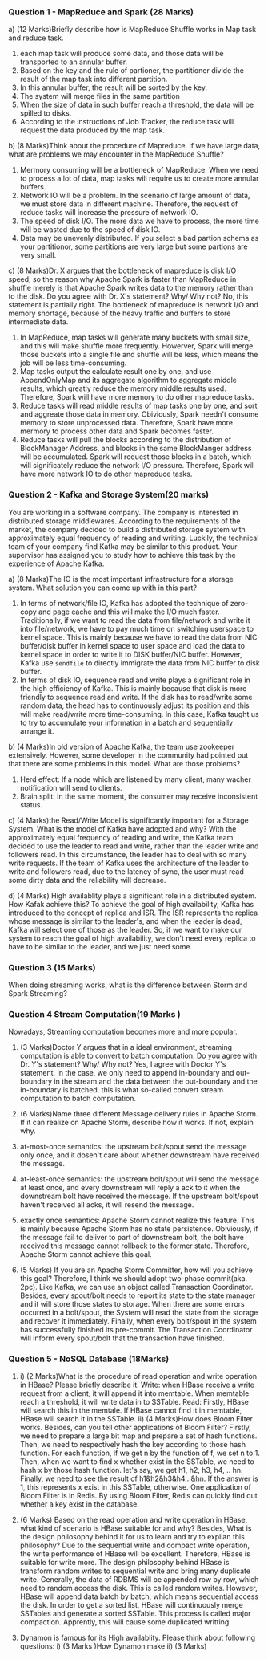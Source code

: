 

### Question 1 - MapReduce and Spark (28 Marks)

a) (12 Marks)Briefly describe how is MapReduce Shuffle works in Map task and reduce task.
1. each map task will produce some data, and those data will be transported to an annular buffer. 
2. Based on the key and the rule of partioner, the partitioner divide the result of the map task into different partition.
3. In this annular buffer, the result will be sorted by the key.
4. The system will merge files in the same partition
5. When the size of data in such buffer reach a threshold, the data will be spilled to disks.
6. According to the instructions of Job Tracker, the reduce task will request the data produced by the map task. 

b) (8 Marks)Think about the procedure of Mapreduce. If we have large data, what are problems we may encounter in the MapReduce Shuffle?
1. Mermory consuming will be a bottleneck of MapReduce. When we need to process a lot of data, map tasks will require us to create more annular buffers.
2. Network IO will be a problem. In the scenario of large amount of data, we must store data in different machine. Therefore, the request of reduce tasks will increase the pressure of network IO.
3. The speed of disk I/O. The more data we have to process, the more time will be wasted due to the speed of disk IO.
4. Data may be unevenly distributed. If you select a bad partion schema as your partitionor, some partitions are very large but some partions are very small.

c) (8 Marks)Dr. X argues that the bottleneck of mapreduce is disk I/O speed, so the reason why Apache Spark is faster than MapReduce in shuffle merely is that Apache Spark writes data to the memory rather than to the disk. Do you agree with Dr. X's statement? Why/ Why not?
No, this statement is partially right. The bottleneck of mapreduce is network I/O and memory shortage, because of the heavy traffic and buffers to store intermediate data. 
1. In MapReduce, map tasks will generate many buckets with small size, and this will make shuffle  more frequently. Howerver, Spark will merge those buckets into a single file and shuffle will be less, which means the job will be less time-consuming. 
2. Map tasks output the calculate result one by one, and use AppendOnlyMap and its aggregate algorithm to aggregate middle results, which greatly reduce the memory middle results used. Therefore, Spark will have more memory to do other mapreduce tasks. 
3. Reduce tasks will read middle results of map tasks one by one, and sort and aggreate those data in memory. Obiviously, Spark needn't consume memory to store unprocessed data. Therefore, Spark have more mermory to process other data and Spark becomes faster. 
4. Reduce tasks will pull the blocks according to the distribution of BlockManager Address, and blocks in the same BlockManger address will be accumulated. Spark will request those blocks in a batch, which will significately reduce the network I/O pressure. Therefore, Spark will have more network IO to do other mapreduce tasks. 

### Question 2 - Kafka and Storage System(20 marks)

You are working in a software company. The company is interested in distributed storage middlewares. According to the requirements of the market, the company decided to build a distributed storage system with approximately equal frequency of reading and writing. Luckily, the technical team of your company find Kafka may be similar to this product. Your supervisor has assigned you to study how to achieve this task by the experience of Apache Kafka. 

a) (8 Marks)The IO is the most important infrastructure for a storage system. What solution you can come up with in this part?
1. In terms of network/file IO, Kafka has adopted the technique of zero-copy and page cache and this will make the I/O much faster. Traditionally, if we want to read the data from file/network and write it into file/network, we have to pay much time on switching userspace to kernel space. This is mainly because we have to read the data from NIC buffer/disk buffer in kernel space to user space and load the data to kernel space in order to write it to DISK buffer/NIC buffer. However, Kafka use `sendfile` to directly immigrate the data from NIC buffer to disk buffer.
2. In terms of disk IO, sequence read and write plays a significant role in the high efficiency of Kafka. This is mainly because that disk is more friendly to sequence read and write. If the disk has to read/write some random data, the head has to continuously adjust its position and this will make read/write more time-consuming. In this case, Kafka taught us to try to accumulate your information in a batch and sequentially arrange it.

b) (4 Marks)In old version of Apache Kafka, the team use zookeeper extensively. However, some developer in the community had pointed out that there are some problems in this model. What are those problems? 
1. Herd effect: If a node which are listened by many client, many wacher notification will send to clients.
2. Brain split: In the same moment, the consumer may receive inconsistent status.

c) (4 Marks)the Read/Write Model is significantly important for a Storage System. What is the model of Kafka have adopted and why?
With the approximately equal frequency of reading and write, the Kafka team decided to use the leader to read and write, rather than the leader write and followers read. In this circumstance, the leader has to deal with so many write requests. If the team of Kafka uses the architecture of the leader to write and followers read, due to the latency of sync, the user must read some dirty data and the reliability will decrease. 

d) (4 Marks) High availablity plays a significant role in a distributed system. How Kafak achieve this? 
To achieve the goal of high availability, Kafka has introduced to the concept of replica and ISR. The ISR represents the replica whose message is similar to the leader's, and when the leader is dead, Kafka will select one of those as the leader. So, if we want to make our system to reach the goal of high availability, we don't need every replica to have to be similar to the leader, and we just need some.

### Question 3 (15 Marks)

When doing streaming works, what is the difference between Storm and Spark Streaming?



### Question 4 Stream Computation(19 Marks )

Nowadays, Streaming computation becomes more and more popular. 
1. (3 Marks)Doctor Y argues that in a ideal environment, streaming computation is able to convert to batch computation. Do you agree with Dr. Y's statement? Why/ Why not?
Yes, I agree with Doctor Y's statement. In the case, we only need to append in-boundary and out-boundary in the stream and the data between the out-boundary and the in-boundary is batched. this is what so-called convert stream computation to batch computation.

2. (6 Marks)Name three different Message delivery rules in Apache Storm. If it can realize on Apache Storm, describe how it works. If not, explain why. 
1. at-most-once semantics: the upstream bolt/spout send the message only once, and it dosen't care about whether downstream have received the message. 
2. at-least-once semantics: the upstream bolt/spout will send the message at least once, and every downstream will reply a ack to it when the downstream bolt have received the message. If the upstream bolt/spout haven't received all acks, it will resend the message.
3. exactly once semantics:
Apache Storm cannot realize this feature. This is mainly because Apache Storm has no state persistence. Obiviously, if the message fail to deliver to part of downstream bolt, the bolt have received this message cannot rollback to the former state. Therefore, Apache Storm cannot achieve this goal.

3. (5 Marks) If you are an Apache Storm Committer, how will you achieve this goal?
Therefore, I think we should adopt two-phase commit(aka. 2pc). Like Kafka, we can use an object called Transaction Coordinator. Besides, every spout/bolt needs to report its state to the state manager and it will store those states to storage. When there are some errors occurred in a bolt/spout, the System will read the state from the storage and recover it immediately. Finally, when every bolt/spout in the system has successfully finished its pre-commit. The Transaction Coordinator will inform every spout/bolt that the transaction have finished. 


### Question 5 - NoSQL Database (18Marks)

1. i) (2 Marks)What is the procedure of read operation and write operation in HBase? Please briefly describe it. 
Write: 
when HBase receive a write request from a client, it will append it into memtable. When memtable reach a threshold, it will write data in to SSTable.
Read:
Firstly, HBase will search this in the memtale. If HBase cannot find it in memtable, HBase will search it in the SSTable. 
ii) (4 Marks)How does Bloom Filter works. Besides, can you tell other applications of Bloom Filter?
Firstly, we need to prepare a large bit map and prepare a set of hash functions. Then, we need to respectively hash the key according to those hash function. For each function, if we get n by the function of f, we set n to 1. Then, when we want to find x whether exist in the SSTable, we need to hash x by those hash function. let's say, we get h1, h2, h3, h4, .. hn. Finally, we need to see the result of h1&h2&h3&h4...&hn. If the answer is 1, this represents x exist in this SSTable, otherwise. 
One application of Bloom Filter is in Redis. By using Bloom Filter, Redis can quickly find out whether a key exist in the database. 

2. (6 Marks) Based on the read operation and write operation in HBase, what kind of scenario is HBase suitable for and why? Besides, What is the design philosophy behind it for us to learn and try to explian this philosophy?
Due to the sequential write and compact write operation, the write performance of HBase will be excellent. Therefore, HBase is suitable for write more. 
The design philosophy behind HBase is transform random writes to sequential write and bring many duplicate write. Generally, the data of RDBMS will be appended row by row, which need to random access the disk. This is called random writes. However, HBase will append data batch by batch, which means sequential access the disk. In order to get a sorted list, HBase will continuously merge SSTables and generate a sorted SSTable. This process is called major compaction. Apprently, this will cause some duplicated writting.  

3. Dynamon is famous for its High availablity. Please think about following questions:
i) (3 Marks )How Dynamon make
ii) (3 Marks)
